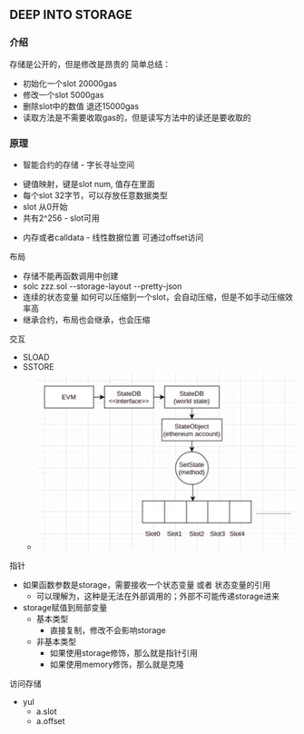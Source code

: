 ## DEEP INTO STORAGE

### 介绍
存储是公开的，但是修改是昂贵的
简单总结：
- 初始化一个slot 20000gas
- 修改一个slot  5000gas
- 删除slot中的数值 退还15000gas
- 读取方法是不需要收取gas的，但是读写方法中的读还是要收取的
### 原理
- 智能合约的存储 - 字长寻址空间
 + 键值映射，键是slot num, 值存在里面
 + 每个slot 32字节，可以存放任意数据类型
 + slot 从0开始
 + 共有2^256 - slot可用
- 内存或者calldata - 线性数据位置 可通过offset访问

布局
- 存储不能再函数调用中创建
- solc zzz.sol --storage-layout --pretty-json
- 连续的状态变量 如何可以压缩到一个slot，会自动压缩，但是不如手动压缩效率高
- 继承合约，布局也会继承，也会压缩

交互
- SLOAD
- SSTORE
  + ![alt text](image4-1.png)


指针
- 如果函数参数是storage，需要接收一个状态变量 或者 状态变量的引用
  + 可以理解为，这种是无法在外部调用的；外部不可能传递storage进来
- storage赋值到局部变量 
  + 基本类型
    - 直接复制，修改不会影响storage
  + 非基本类型
    - 如果使用storage修饰，那么就是指针引用
    - 如果使用memory修饰，那么就是克隆

访问存储
- yul
  + a.slot 
  + a.offset